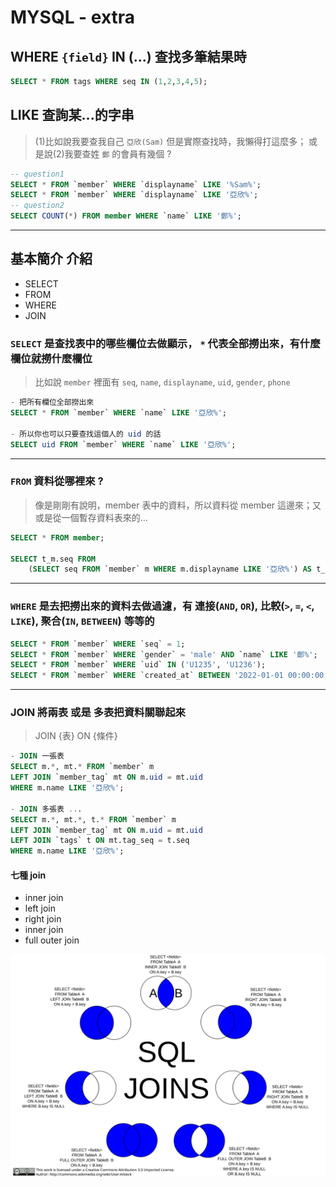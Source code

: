 # MYSQL - extra

## WHERE `{field}` IN (...) 查找多筆結果時
```sql
SELECT * FROM tags WHERE seq IN (1,2,3,4,5);
```

## LIKE 查詢某...的字串
> (1)比如說我要查我自己 `亞欣(Sam)` 但是實際查找時，我懶得打這麼多；
或是說(2)我要查姓 `鄭` 的會員有幾個 ?

```sql
-- question1
SELECT * FROM `member` WHERE `displayname` LIKE '%Sam%';
SELECT * FROM `member` WHERE `displayname` LIKE '亞欣%';
-- question2
SELECT COUNT(*) FROM member WHERE `name` LIKE '鄭%';
```

---

## 基本簡介 介紹
- SELECT
- FROM
- WHERE 
- JOIN

### `SELECT` 是查找表中的哪些欄位去做顯示， `*` 代表全部撈出來，有什麼欄位就撈什麼欄位
> 比如說 `member` 裡面有 `seq`, `name`, `displayname`, `uid`, `gender`, `phone`

```sql
- 把所有欄位全部撈出來
SELECT * FROM `member` WHERE `name` LIKE '亞欣%';

- 所以你也可以只要查找這個人的 uid 的話
SELECT uid FROM `member` WHERE `name` LIKE '亞欣%';
```
---

### `FROM` 資料從哪裡來 ?
> 像是剛剛有說明，member 表中的資料，所以資料從 member 這邊來；又或是從一個暫存資料表來的...

```sql
SELECT * FROM member;

SELECT t_m.seq FROM
	(SELECT seq FROM `member` m WHERE m.displayname LIKE '亞欣%') AS t_m;
```
---

### `WHERE` 是去把撈出來的資料去做過濾，有 連接(`AND`, `OR`), 比較(`>`, `=`, `<`, `LIKE`), 聚合(`IN`, `BETWEEN`) 等等的

```sql
SELECT * FROM `member` WHERE `seq` = 1;
SELECT * FROM `member` WHERE `gender` = 'male' AND `name` LIKE '鄭%';
SELECT * FROM `member` WHERE `uid` IN ('U1235', 'U1236');
SELECT * FROM `member` WHERE `created_at` BETWEEN '2022-01-01 00:00:00' AND '2022-12-31 23:59:59';
```
---

### JOIN 將兩表 或是 多表把資料關聯起來
> JOIN {表} ON {條件}

```sql
- JOIN 一張表
SELECT m.*, mt.* FROM `member` m
LEFT JOIN `member_tag` mt ON m.uid = mt.uid
WHERE m.name LIKE '亞欣%';

- JOIN 多張表 ...
SELECT m.*, mt.*, t.* FROM `member` m
LEFT JOIN `member_tag` mt ON m.uid = mt.uid
LEFT JOIN `tags` t ON mt.tag_seq = t.seq
WHERE m.name LIKE '亞欣%';
```

#### 七種 join
- inner join
- left join
- right join
- inner join
- full outer join

![sql joins](./imgs/SQL_Joins.svg)




